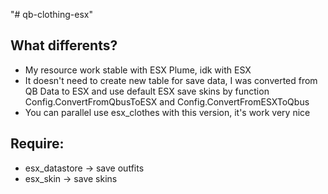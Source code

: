 "# qb-clothing-esx" 
## What differents?
- My resource work stable with ESX Plume, idk with ESX
- It doesn't need to create new table for save data, I was converted from QB Data to ESX and use default ESX save skins by function Config.ConvertFromQbusToESX and Config.ConvertFromESXToQbus
- You can parallel use esx_clothes with this version, it's work very nice
## Require:
- esx_datastore -> save outfits
- esx_skin -> save skins